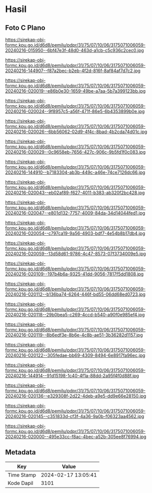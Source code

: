# Hasil

## Foto C Plano

https://sirekap-obj-formc.kpu.go.id/d6d8/pemilu/pdpr/31/75/07/10/06/3175071006059-20240216-015950--6bf47e3f-48d0-463d-a1cb-c5c936c2cec0.jpg

https://sirekap-obj-formc.kpu.go.id/d6d8/pemilu/pdpr/31/75/07/10/06/3175071006059-20240216-144907--f87a2bec-b2eb-4f2d-816f-8af84af7d7c2.jpg

https://sirekap-obj-formc.kpu.go.id/d6d8/pemilu/pdpr/31/75/07/10/06/3175071006059-20240216-020019--e86b0e30-1659-49be-a7aa-5b7a399123bb.jpg

https://sirekap-obj-formc.kpu.go.id/d6d8/pemilu/pdpr/31/75/07/10/06/3175071006059-20240216-020024--9f8957c5-a56f-471f-86e5-6b4353899b0e.jpg

https://sirekap-obj-formc.kpu.go.id/d6d8/pemilu/pdpr/31/75/07/10/06/3175071006059-20240216-020026--6bb56062-02d9-4f4c-8bad-4b2cda74d01c.jpg

https://sirekap-obj-formc.kpu.go.id/d6d8/pemilu/pdpr/31/75/07/10/06/3175071006059-20240216-020029--0c9658eb-7656-427c-906c-9b5fd1f0c083.jpg

https://sirekap-obj-formc.kpu.go.id/d6d8/pemilu/pdpr/31/75/07/10/06/3175071006059-20240216-144910--b7183304-ab3b-449c-a46e-74ce7126dc66.jpg

https://sirekap-obj-formc.kpu.go.id/d6d8/pemilu/pdpr/31/75/07/10/06/3175071006059-20240216-020043--eb02af89-f627-4011-b383-ab320f2bc428.jpg

https://sirekap-obj-formc.kpu.go.id/d6d8/pemilu/pdpr/31/75/07/10/06/3175071006059-20240216-020047--e801d132-7757-4009-84da-34d14044fed1.jpg

https://sirekap-obj-formc.kpu.go.id/d6d8/pemilu/pdpr/31/75/07/10/06/3175071006059-20240216-020054--c797ca19-9a56-4903-bdf7-4e54b8b17db4.jpg

https://sirekap-obj-formc.kpu.go.id/d6d8/pemilu/pdpr/31/75/07/10/06/3175071006059-20240216-020059--13d58d61-9786-4c47-8573-07f3734009e5.jpg

https://sirekap-obj-formc.kpu.go.id/d6d8/pemilu/pdpr/31/75/07/10/06/3175071006059-20240216-020109--197b4b6a-9325-41dd-9056-7817f5dd1808.jpg

https://sirekap-obj-formc.kpu.go.id/d6d8/pemilu/pdpr/31/75/07/10/06/3175071006059-20240216-020112--b136ba74-6264-446f-bd55-06dd68ed0723.jpg

https://sirekap-obj-formc.kpu.go.id/d6d8/pemilu/pdpr/31/75/07/10/06/3175071006059-20240216-020118--29b0bea5-c269-4ccd-b540-a90f0e985ef4.jpg

https://sirekap-obj-formc.kpu.go.id/d6d8/pemilu/pdpr/31/75/07/10/06/3175071006059-20240216-020119--8b6edf3e-8b6e-4c8b-ae51-3b36282d1157.jpg

https://sirekap-obj-formc.kpu.go.id/d6d8/pemilu/pdpr/31/75/07/10/06/3175071006059-20240216-020122--305fedae-bb69-4309-8494-6e8917fa96ec.jpg

https://sirekap-obj-formc.kpu.go.id/d6d8/pemilu/pdpr/31/75/07/10/06/3175071006059-20240216-144914--91d15198-1c40-4f1a-88dd-2a95f4f0d88f.jpg

https://sirekap-obj-formc.kpu.go.id/d6d8/pemilu/pdpr/31/75/07/10/06/3175071006059-20240216-020136--e329308f-2d22-4deb-a9e5-dd9e66e28150.jpg

https://sirekap-obj-formc.kpu.go.id/d6d8/pemilu/pdpr/31/75/07/10/06/3175071006059-20240216-020145--c351833d-cf3f-4a36-9a0b-f06323aa4562.jpg

https://sirekap-obj-formc.kpu.go.id/d6d8/pemilu/pdpr/31/75/07/10/06/3175071006059-20240216-020000--495e33cc-f8ac-4bec-a52b-305ee8f76994.jpg


## Metadata

| Key        | Value               |
| ---------- | ------------------- |
| Time Stamp | 2024-02-17 13:05:41 |
| Kode Dapil | 3101                |




